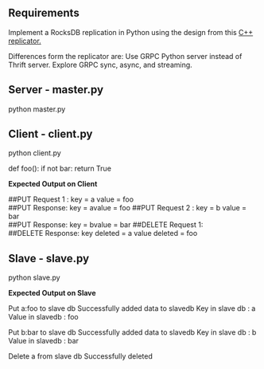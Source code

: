 ## Requirements

Implement a RocksDB replication in Python using the design from this [C++ replicator.](https://medium.com/@Pinterest_Engineering/open-sourcing-rocksplicator-a-real-time-rocksdb-data-replicator-558cd3847a9d)   

Differences form the replicator are:
Use GRPC Python server instead of Thrift server.
Explore GRPC sync, async, and streaming.

## Server - master.py
python master.py

## Client - client.py
python client.py

def foo():
    if not bar:
        return True
        
**Expected Output on Client**

##PUT Request 1 :  key = a   value = foo  
##PUT Response: key = avalue = foo 
##PUT Request 2 :  key = b   value = bar  
##PUT Response: key = bvalue = bar 
##DELETE Request  1:  
##DELETE Response: key deleted = a value deleted = foo

## Slave - slave.py 
python slave.py

**Expected Output on Slave**

Put a:foo to slave db 
Successfully added data to slavedb 
Key in slave db : a     Value in slavedb : foo

Put b:bar to slave db 
Successfully added data to slavedb 
Key in slave db : b     Value in slavedb : bar

Delete a from slave db
Successfully deleted

